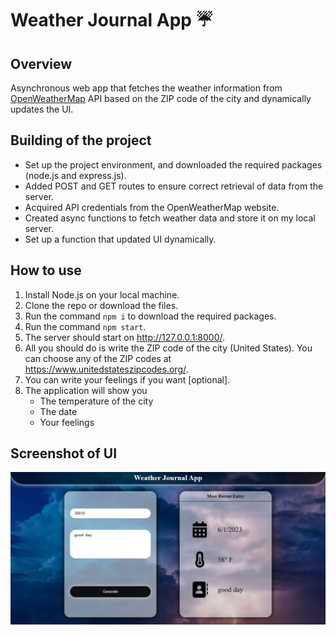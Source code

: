# Weather Journal App ☔

## Overview
Asynchronous web app that fetches the weather information from <a href="https://openweathermap.org/current#zip">OpenWeatherMap</a> API based on the ZIP code of the city and dynamically updates the UI.


## Building of the project
- Set up the project environment, and downloaded the required packages (node.js and express.js).
- Added POST and GET routes to ensure correct retrieval of data from the server.
- Acquired API credentials from the OpenWeatherMap website.
- Created async functions to fetch weather data and store it on my local server.
- Set up a function that updated UI dynamically.

## How to use
1. Install Node.js on your local machine.
2. Clone the repo or download the files.
3. Run the command `npm i` to download the required packages.
4. Run the command `npm start`.
5. The server should start on http://127.0.0.1:8000/.
6. All you should do is write the ZIP code of the city (United States). You can choose any of the ZIP codes at https://www.unitedstateszipcodes.org/.
7. You can write your feelings if you want [optional].
8. The application will show you
    - The temperature of the city
    - The date
    - Your feelings

## Screenshot of UI
![UI](./UI.JPG)
